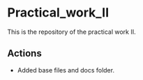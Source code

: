 # Practical_work_II

This is the repository of the practical work II.

## Actions

- Added base files and docs folder.
